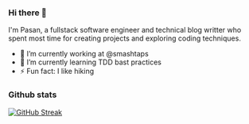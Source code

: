 ### Hi there 👋

I'm Pasan, a fullstack software engineer and technical blog writter who spent most time for creating projects and exploring coding techniques.

- 🔭 I’m currently working at @smashtaps
- 🌱 I’m currently learning TDD bast practices 
- ⚡ Fun fact: I like hiking

<!--- 
- 😄 Pronouns: ... 
- 📫 How to reach me:
--->

### Github stats

[![GitHub Streak](https://streak-stats.demolab.com/?user=pasan-nadeeja-dev)](https://git.io/streak-stats)
